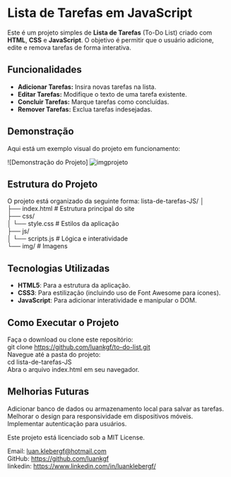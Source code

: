# Lista de Tarefas em JavaScript

Este é um projeto simples de **Lista de Tarefas** (To-Do List) criado com **HTML**, **CSS** e **JavaScript**. O objetivo é permitir que o usuário adicione, edite e remova tarefas de forma interativa.

## Funcionalidades
- **Adicionar Tarefas:** Insira novas tarefas na lista.
- **Editar Tarefas:** Modifique o texto de uma tarefa existente.
- **Concluir Tarefas:** Marque tarefas como concluídas.
- **Remover Tarefas:** Exclua tarefas indesejadas.

## Demonstração
Aqui está um exemplo visual do projeto em funcionamento:

![Demonstração do Projeto] ![imgprojeto](https://github.com/user-attachments/assets/31e1ce54-7aa8-4c78-9895-ef5670609697)

## Estrutura do Projeto
O projeto está organizado da seguinte forma:
lista-de-tarefas-JS/ │   
├── index.html # Estrutura principal do site  
├── css/   
│ └── style.css # Estilos da aplicação   
├── js/  
│ └── scripts.js # Lógica e interatividade     
└── img/ # Imagens 


## Tecnologias Utilizadas
- **HTML5**: Para a estrutura da aplicação.
- **CSS3**: Para estilização (incluindo uso de Font Awesome para ícones).
- **JavaScript**: Para adicionar interatividade e manipular o DOM.

## Como Executar o Projeto  
Faça o download ou clone este repositório:    
git clone https://github.com/luankgf/to-do-list.git  
Navegue até a pasta do projeto:  
cd lista-de-tarefas-JS  
Abra o arquivo index.html em seu navegador.  


      
## Melhorias Futuras  
Adicionar banco de dados ou armazenamento local para salvar as tarefas.  
Melhorar o design para responsividade em dispositivos móveis.  
Implementar autenticação para usuários.  


  
      
Este projeto está licenciado sob a MIT License.  
  



    


Email: luan.klebergf@hotmail.com  
GitHub: https://github.com/luankgf  
linkedin: https://www.linkedin.com/in/luanklebergf/  
